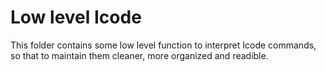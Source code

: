 # Low level Icode

This folder contains some low level function to interpret Icode commands, so 
that to maintain them cleaner, more organized and readible.  